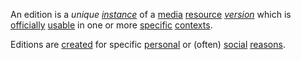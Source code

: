 An edition is a *unique [instance](https://github.com/gcassel/Modular-Organization-Terminology/blob/master/terms/instance.md)* of a  [media](https://github.com/gcassel/Modular-Organization-Terminology/blob/master/terms/media.md) [resource](https://github.com/gcassel/Modular-Organization-Terminology/blob/master/terms/resource.md) *[version](https://github.com/gcassel/Modular-Organization-Terminology/blob/master/terms/version.md)* which is [officially](https://github.com/gcassel/Modular-Organization-Terminology/blob/master/terms/official.md) [usable](https://github.com/gcassel/Modular-Organization-Terminology/blob/master/terms/use.md) in one or more [specific](https://github.com/gcassel/Modular-Organization-Terminology/blob/master/terms/specific.md) [contexts](https://github.com/gcassel/Modular-Organization-Terminology/blob/master/terms/context.md).

Editions are [created](https://github.com/gcassel/Modular-Organization-Terminology/blob/master/terms/creation.md) for specific [personal](https://github.com/gcassel/Modular-Organization-Terminology/blob/master/terms/personal.md) or (often) [social](https://github.com/gcassel/Modular-Organization-Terminology/blob/master/terms/social.md) [reasons](https://github.com/gcassel/Modular-Organization-Terminology/blob/master/terms/reason.md).

